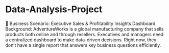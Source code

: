 # Data-Analysis-Project
🧠 Business Scenario: Executive Sales & Profitability Insights Dashboard
Background: AdventureWorks is a global manufacturing company that sells products both online and through resellers. Executives and managers need a centralized dashboard to make data-driven decisions. Right now, they don’t have a single report that answers key business questions efficiently.
